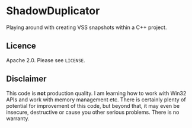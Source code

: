# ShadowDuplicator

Playing around with creating VSS snapshots within a C++ project.

## Licence

Apache 2.0. Please see `LICENSE`.

## Disclaimer

This code is **not** production quality. I am learning how to work with Win32 APIs and work
with memory management etc. There is certainly plenty of potential for improvement of this code,
but beyond that, it may even be insecure, destructive or cause you other serious problems. There 
is no warranty.